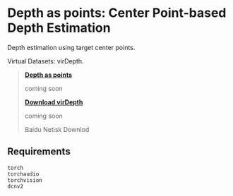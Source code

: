 # Depth as points: Center Point-based Depth Estimation
Depth estimation using target center points. 

Virtual Datasets: virDepth.

> [**Depth as points**]()
> 
> coming soon
> 
> [**Download virDepth**]()
> 
> coming soon
> 
> Baidu Netisk Downlod


## Requirements
~~~
torch
torchaudio
torchvision
dcnv2
~~~
